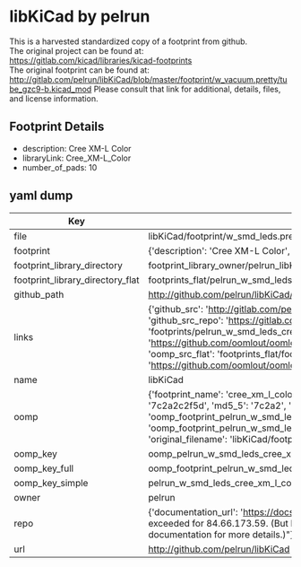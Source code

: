 # libKiCad by pelrun  
This is a harvested standardized copy of a footprint from github.  
The original project can be found at:  
https://gitlab.com/kicad/libraries/kicad-footprints  
The original footprint can be found at:
http://gitlab.com/pelrun/libKiCad/blob/master/footprint/w_vacuum.pretty/tube_gzc9-b.kicad_mod
Please consult that link for additional, details, files, and license information.  
## Footprint Details
* description: Cree XM-L Color  
* libraryLink: Cree_XM-L_Color  
* number_of_pads: 10  
## yaml dump  
| Key | Value |  
| --- | --- |  
| file | libKiCad/footprint/w_smd_leds.pretty/Cree_XM-L_Color.kicad_mod |  
| footprint | {'description': 'Cree XM-L Color', 'libraryLink': 'Cree_XM-L_Color', 'number_of_pads': 10} |  
| footprint_library_directory | footprint_library_owner/pelrun_libKiCad |  
| footprint_library_directory_flat | footprints_flat/pelrun_w_smd_leds_cree_xm_l_color/working |  
| github_path | http://github.com/pelrun/libKiCad/blob/master/footprint/w_smd_leds.pretty/Cree_XM-L_Color.kicad_mod |  
| links | {'github_src': 'http://gitlab.com/pelrun/libKiCad/blob/master/footprint/w_vacuum.pretty/tube_gzc9-b.kicad_mod', 'github_src_repo': 'https://gitlab.com/kicad/libraries/kicad-footprints', 'oomp_bot': 'footprints/pelrun_w_smd_leds_cree_xm_l_color/working', 'oomp_bot_github': 'https://github.com/oomlout/oomlout_oomp_footprint_bot/tree/main/footprints/pelrun_w_smd_leds_cree_xm_l_color/working', 'oomp_src_flat': 'footprints_flat/footprints_flat/pelrun_w_smd_leds_cree_xm_l_color/working', 'oomp_src_flat_github': 'https://github.com/oomlout/oomlout_oomp_footprint_src/tree/main/footprints_flat/pelrun_w_smd_leds_cree_xm_l_color/working'} |  
| name | libKiCad |  
| oomp | {'footprint_name': 'cree_xm_l_color', 'library_name': 'w_smd_leds', 'md5': '7c2a2c2f5dd417995f117aa794af4818', 'md5_10': '7c2a2c2f5d', 'md5_5': '7c2a2', 'md5_6': '7c2a2c', 'oomp_key': 'oomp_pelrun_w_smd_leds_cree_xm_l_color', 'oomp_key_extra': 'oomp_footprint_pelrun_w_smd_leds_cree_xm_l_color', 'oomp_key_full': 'oomp_footprint_pelrun_w_smd_leds_cree_xm_l_color_7c2a2c', 'oomp_key_simple': 'pelrun_w_smd_leds_cree_xm_l_color', 'original_filename': 'libKiCad/footprint/w_smd_leds.pretty/Cree_XM-L_Color.kicad_mod', 'owner_name': 'pelrun'} |  
| oomp_key | oomp_pelrun_w_smd_leds_cree_xm_l_color |  
| oomp_key_full | oomp_footprint_pelrun_w_smd_leds_cree_xm_l_color |  
| oomp_key_simple | pelrun_w_smd_leds_cree_xm_l_color |  
| owner | pelrun |  
| repo | {'documentation_url': 'https://docs.github.com/rest/overview/resources-in-the-rest-api#rate-limiting', 'message': "API rate limit exceeded for 84.66.173.59. (But here's the good news: Authenticated requests get a higher rate limit. Check out the documentation for more details.)"} |  
| url | http://github.com/pelrun/libKiCad |  

